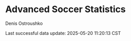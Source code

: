 # Advanced Soccer Statistics
Denis Ostroushko

<!-- gfm -->

Last successful data update: 2025-05-20 11:20:13 CST
